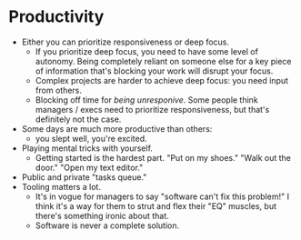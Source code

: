 # Productivity

- Either you can prioritize responsiveness or deep focus.
    - If you prioritize deep focus, you need to have some level of autonomy. Being completely reliant on someone else for a key piece of information that's blocking your work will disrupt your focus.
    - Complex projects are harder to achieve deep focus: you need input from others.
    - Blocking off time for _being unresponive_. Some people think managers / execs need to prioritize responsiveness, but that's definitely not the case.
- Some days are much more productive than others: 
    - you slept well, you're excited.
- Playing mental tricks with yourself.
    - Getting started is the hardest part. "Put on my shoes." "Walk out the door." "Open my text editor."
- Public and private "tasks queue."
- Tooling matters a lot.
    - It's in vogue for managers to say "software can't fix this problem!" I think it's a way for them to strut and flex their "EQ" muscles, but there's something ironic about that.
    - Software is never a complete solution.